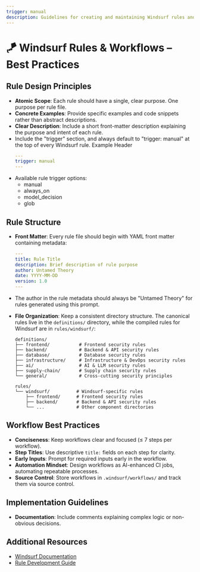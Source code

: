 ```yaml
---
trigger: manual
description: Guidelines for creating and maintaining Windsurf rules and workflows
---
```


# 🪁 Windsurf Rules & Workflows – Best Practices

## Rule Design Principles

- **Atomic Scope**: Each rule should have a single, clear purpose. One purpose per rule file.
- **Concrete Examples**: Provide specific examples and code snippets rather than abstract descriptions.
- **Clear Description**: Include a short front-matter description explaining the purpose and intent of each rule.
- Include the "trigger" section, and always default to "trigger: manual" at the top of every Windsurf rule. Example Header
  ```yaml
  ---
  trigger: manual
  ---

  ```
- Available rule trigger options:
  - manual
  - always_on
  - model_decision
  - glob

## Rule Structure

- **Front Matter**: Every rule file should begin with YAML front matter containing metadata:
  ```yaml
  ---
  title: Rule Title
  description: Brief description of rule purpose
  author: Untamed Theory
  date: YYYY-MM-DD
  version: 1.0
  ---
  ```
- The author in the rule metadata should always be "Untamed Theory" for rules generated using this prompt. 
- **File Organization**: Keep a consistent directory structure. The canonical rules live in the `definitions/` directory, while the compiled rules for Windsurf are in `rules/windsurf/`:
  ```
  definitions/
  ├── frontend/           # Frontend security rules
  ├── backend/            # Backend & API security rules
  ├── database/           # Database security rules
  ├── infrastructure/     # Infrastructure & DevOps security rules
  ├── ai/                 # AI & LLM security rules
  ├── supply-chain/       # Supply chain security rules
  └── general/            # Cross-cutting security principles
  ```
  
  ```
  rules/
  └── windsurf/          # Windsurf-specific rules
      ├── frontend/      # Frontend security rules
      ├── backend/       # Backend & API security rules
      └── ...            # Other component directories
  ```

## Workflow Best Practices

- **Conciseness**: Keep workflows clear and focused (≤ 7 steps per workflow).
- **Step Titles**: Use descriptive `title:` fields on each step for clarity.
- **Early Inputs**: Prompt for required inputs early in the workflow.
- **Automation Mindset**: Design workflows as AI-enhanced CI jobs, automating repeatable processes.
- **Source Control**: Store workflows in `.windsurf/workflows/` and track them via source control.

## Implementation Guidelines

- **Documentation**: Include comments explaining complex logic or non-obvious decisions.

## Additional Resources

- [Windsurf Documentation](https://docs.example.com/windsurf)
- [Rule Development Guide](https://docs.example.com/windsurf/rule-development)